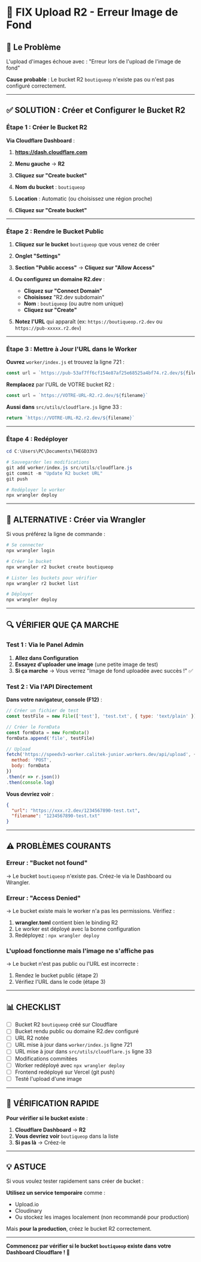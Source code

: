 # 🔧 FIX Upload R2 - Erreur Image de Fond

## 🎯 Le Problème

L'upload d'images échoue avec : "Erreur lors de l'upload de l'image de fond"

**Cause probable** : Le bucket R2 `boutiqueop` n'existe pas ou n'est pas configuré correctement.

---

## ✅ SOLUTION : Créer et Configurer le Bucket R2

### Étape 1 : Créer le Bucket R2

**Via Cloudflare Dashboard** :

1. **https://dash.cloudflare.com**

2. **Menu gauche** → **R2**

3. **Cliquez sur "Create bucket"**

4. **Nom du bucket** : `boutiqueop`

5. **Location** : Automatic (ou choisissez une région proche)

6. **Cliquez sur "Create bucket"**

---

### Étape 2 : Rendre le Bucket Public

1. **Cliquez sur le bucket** `boutiqueop` que vous venez de créer

2. **Onglet "Settings"**

3. **Section "Public access"** → **Cliquez sur "Allow Access"**

4. **Ou configurez un domaine R2.dev** :
   - **Cliquez sur "Connect Domain"**
   - **Choisissez** "R2.dev subdomain"
   - **Nom** : `boutiqueop` (ou autre nom unique)
   - **Cliquez sur "Create"**

5. **Notez l'URL** qui apparaît (ex: `https://boutiqueop.r2.dev` ou `https://pub-xxxxx.r2.dev`)

---

### Étape 3 : Mettre à Jour l'URL dans le Worker

**Ouvrez** `worker/index.js` et trouvez la ligne 721 :

```javascript
const url = `https://pub-53af7ff6cf154e87af25e68525a4bf74.r2.dev/${filename}`
```

**Remplacez** par l'URL de VOTRE bucket R2 :

```javascript
const url = `https://VOTRE-URL-R2.r2.dev/${filename}`
```

**Aussi dans** `src/utils/cloudflare.js` ligne 33 :

```javascript
return `https://VOTRE-URL-R2.r2.dev/${filename}`
```

---

### Étape 4 : Redéployer

```powershell
cd C:\Users\PC\Documents\THEGD33V3

# Sauvegarder les modifications
git add worker/index.js src/utils/cloudflare.js
git commit -m "Update R2 bucket URL"
git push

# Redéployer le worker
npx wrangler deploy
```

---

## 🧪 ALTERNATIVE : Créer via Wrangler

Si vous préférez la ligne de commande :

```powershell
# Se connecter
npx wrangler login

# Créer le bucket
npx wrangler r2 bucket create boutiqueop

# Lister les buckets pour vérifier
npx wrangler r2 bucket list

# Déployer
npx wrangler deploy
```

---

## 🔍 VÉRIFIER QUE ÇA MARCHE

### Test 1 : Via le Panel Admin

1. **Allez dans Configuration**
2. **Essayez d'uploader une image** (une petite image de test)
3. **Si ça marche** → Vous verrez "Image de fond uploadée avec succès !" ✅

### Test 2 : Via l'API Directement

**Dans votre navigateur, console (F12)** :

```javascript
// Créer un fichier de test
const testFile = new File(['test'], 'test.txt', { type: 'text/plain' })

// Créer le FormData
const formData = new FormData()
formData.append('file', testFile)

// Upload
fetch('https://speedv3-worker.calitek-junior.workers.dev/api/upload', {
  method: 'POST',
  body: formData
})
.then(r => r.json())
.then(console.log)
```

**Vous devriez voir** :
```json
{
  "url": "https://xxx.r2.dev/1234567890-test.txt",
  "filename": "1234567890-test.txt"
}
```

---

## ⚠️ PROBLÈMES COURANTS

### Erreur : "Bucket not found"

→ Le bucket `boutiqueop` n'existe pas. Créez-le via le Dashboard ou Wrangler.

### Erreur : "Access Denied"

→ Le bucket existe mais le worker n'a pas les permissions. Vérifiez :
1. **wrangler.toml** contient bien le binding R2
2. Le worker est déployé avec la bonne configuration
3. Redéployez : `npx wrangler deploy`

### L'upload fonctionne mais l'image ne s'affiche pas

→ Le bucket n'est pas public ou l'URL est incorrecte :
1. Rendez le bucket public (étape 2)
2. Vérifiez l'URL dans le code (étape 3)

---

## 📊 CHECKLIST

- [ ] Bucket R2 `boutiqueop` créé sur Cloudflare
- [ ] Bucket rendu public ou domaine R2.dev configuré
- [ ] URL R2 notée
- [ ] URL mise à jour dans `worker/index.js` ligne 721
- [ ] URL mise à jour dans `src/utils/cloudflare.js` ligne 33
- [ ] Modifications commitées
- [ ] Worker redéployé avec `npx wrangler deploy`
- [ ] Frontend redéployé sur Vercel (git push)
- [ ] Testé l'upload d'une image

---

## 🎯 VÉRIFICATION RAPIDE

**Pour vérifier si le bucket existe** :

1. **Cloudflare Dashboard** → **R2**
2. **Vous devriez voir** `boutiqueop` dans la liste
3. **Si pas là** → Créez-le

---

## 💡 ASTUCE

Si vous voulez tester rapidement sans créer de bucket :

**Utilisez un service temporaire** comme :
- Upload.io
- Cloudinary
- Ou stockez les images localement (non recommandé pour production)

Mais **pour la production**, créez le bucket R2 correctement.

---

**Commencez par vérifier si le bucket `boutiqueop` existe dans votre Dashboard Cloudflare ! 🚀**
